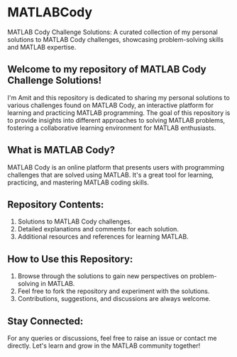 # MATLABCody

MATLAB Cody Challenge Solutions: A curated collection of my personal solutions to MATLAB Cody challenges, showcasing problem-solving skills and MATLAB expertise.

## Welcome to my repository of MATLAB Cody Challenge Solutions!

I'm Amit and this repository is dedicated to sharing my personal solutions to various challenges found on MATLAB Cody, an interactive platform for learning and practicing MATLAB programming. The goal of this repository is to provide insights into different approaches to solving MATLAB problems, fostering a collaborative learning environment for MATLAB enthusiasts.

## What is MATLAB Cody?

MATLAB Cody is an online platform that presents users with programming challenges that are solved using MATLAB. It's a great tool for learning, practicing, and mastering MATLAB coding skills.

## Repository Contents:

1. Solutions to MATLAB Cody challenges.
2. Detailed explanations and comments for each solution.
3. Additional resources and references for learning MATLAB.

## How to Use this Repository:

1. Browse through the solutions to gain new perspectives on problem-solving in MATLAB.
2. Feel free to fork the repository and experiment with the solutions.
3. Contributions, suggestions, and discussions are always welcome.
   
## Stay Connected:

For any queries or discussions, feel free to raise an issue or contact me directly. Let's learn and grow in the MATLAB community together!
